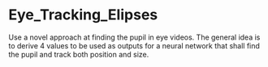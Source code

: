 # Eye_Tracking_Elipses
Use a novel approach at finding the pupil in eye videos. The general idea is to derive 4 values to be used as outputs for a neural network that shall find the pupil and track both position and size.
